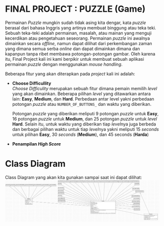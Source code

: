 # FINAL PROJECT : PUZZLE (Game)

Permainan *Puzzle* mungkin sudah tidak asing kita dengar, kata *puzzle* berasal dari bahasa Inggris yang artinya membuat binggung atau teka teki. Sebuah teka-teki adalah permainan, masalah, atau mainan yang menguji kecerdikan atau pengetahuan seseorang. Permainan *puzzle* ini awalnya dimainkan secara *offline*, namun dapat dilihat dari perkembangan zaman yang dimana semua serba *online* dan dapat dimainkan dimana dan kapanpun tanpa ribet membawa potongan-potongan gambar. Oleh karena itu, Final Project kali ini kami berpikir untuk membuat sebuah aplikasi permainan *puzzle* dengan menggunakan *mouse handling*.  
   
 Beberapa fitur yang akan diterapkan pada *project* kali ini adalah: 
- **Choose Difficullity**<br>
*Choose Difficulity* merupakan sebuah fitur dimana pemain memilih *level* yang akan dimainkan. Beberapa pilihan *level* yang ditawarkan antara lain: **Easy**, **Medium**, dan **Hard**. Perbedaan antar level yakni perbedaan potongan *puzzle* atau `NUMBER_OF_BUTTONS_` dan waktu yang diberikan. 

  Potongan *puzzle* yang diberikan meliputi 9 potongan *puzzle* untuk **Easy**, 16 potongan *puzzle* untuk **Medium**, dan 25 potongan *puzzle* untuk *level* **Hard**. Selain itu, untuk waktu yang diberikan tiap *level*nya juga berbeda dan berbagai pilihan waktu untuk tiap *level*nya yakni meliputi 15 *seconds* untuk pilihan **Easy**, 30 *seconds* (**Medium**), dan 45 seconds (**Harda**)
  
- **Penampilan *High Score***<br> 



# Class Diagram 
  Class Diagram yang akan kita gunakan sampai saat ini dapat dilihat: 
  ![classdiagram](https://github.com/rayhandaffa/FinalProject/blob/main/class%20diagram/class%20diagram%20game.jpg)
